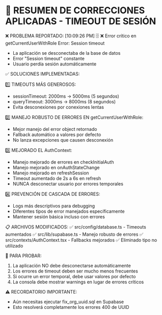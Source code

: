 🔧 RESUMEN DE CORRECCIONES APLICADAS - TIMEOUT DE SESIÓN
============================================================

❌ PROBLEMA REPORTADO:
[10:09:26 PM] 🗄️ ❌ Error crítico en getCurrentUserWithRole Error: Session timeout
- La aplicación se desconectaba de la base de datos
- Error "Session timeout" constante
- Usuario perdía sesión automáticamente

✅ SOLUCIONES IMPLEMENTADAS:

1️⃣ TIMEOUTS MÁS GENEROSOS:
   - sessionTimeout: 2000ms → 5000ms (5 segundos)  
   - queryTimeout: 3000ms → 8000ms (8 segundos)
   - Evita desconexiones por conexiones lentas

2️⃣ MANEJO ROBUSTO DE ERRORES EN getCurrentUserWithRole:
   - Mejor manejo del error object retornado
   - Fallback automático a valores por defecto
   - No lanza excepciones que causen desconexión

3️⃣ MEJORADO EL AuthContext:
   - Manejo mejorado de errores en checkInitialAuth
   - Manejo mejorado en onAuthStateChange 
   - Manejo mejorado en refreshSession
   - Timeout aumentado de 2s a 6s en refresh
   - NUNCA desconectar usuario por errores temporales

4️⃣ PREVENCIÓN DE CASCADA DE ERRORES:
   - Logs más descriptivos para debugging
   - Diferentes tipos de error manejados específicamente
   - Mantener sesión básica incluso con errores

📋 ARCHIVOS MODIFICADOS:
   ✅ src/config/database.ts - Timeouts aumentados
   ✅ src/lib/supabase.ts - Manejo robusto de errores
   ✅ src/contexts/AuthContext.tsx - Fallbacks mejorados
   ✅ Eliminado tipo no utilizado

🧪 PARA PROBAR:
   1. La aplicación NO debe desconectarse automáticamente
   2. Los errores de timeout deben ser mucho menos frecuentes
   3. Si ocurre un error temporal, debe usar valores por defecto
   4. La consola debe mostrar warnings en lugar de errores críticos

⚠️ RECORDATORIO IMPORTANTE:
   - Aún necesitas ejecutar fix_org_uuid.sql en Supabase
   - Esto resolverá completamente los errores 400 de UUID
